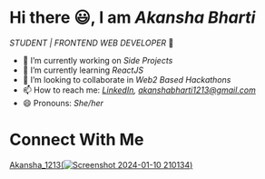 # Hi there 😃, I am _Akansha Bharti_ 
_STUDENT | FRONTEND WEB DEVELOPER_ 🚀


- 🔭 I’m currently working on _Side Projects_
- 🌱 I’m currently learning  _ReactJS_ 
- 👯 I’m looking to collaborate in _Web2 Based Hackathons_
- 📫 How to reach me:  _[LinkedIn](https://www.linkedin.com/in/akansha-bharti/), [akanshabharti1213@gmail.com](akanshabharti1213@gmail.com)_
- 😄 Pronouns: _She/her_

# Connect With Me
[Akansha_1213(![Screenshot 2024-01-10 210134](https://github.com/akanshaBharti/akanshaBharti/assets/112724805/07f469b8-7c7d-4f48-a710-e179d6b690a7))](https://twitter.com/Akansha_1213)
